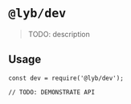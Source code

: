 # `@lyb/dev`

> TODO: description

## Usage

```
const dev = require('@lyb/dev');

// TODO: DEMONSTRATE API
```
